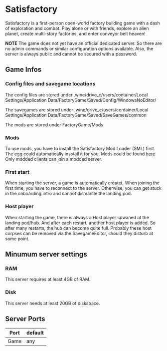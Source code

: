 # Satisfactory
Satisfactory is a first-person open-world factory building game with a dash of exploration and combat. 
Play alone or with friends, explore an alien planet, create multi-story factories, and enter conveyor belt heaven!

**NOTE**
The game does not yet have an official dedicated server. So there are no admin commands or similar configuration options available.
Also, the server is always public and cannot be secured with a password.

## Game Infos
### Config files and savegame locations
The config files are stored under
.wine/drive_c/users/container/Local Settings/Application Data/FactoryGame/Saved/Config/WindowsNoEditor/

The savegames are stored under
.wine/drive_c/users/container/Local Settings/Application Data/FactoryGame/Saved/SaveGames/common

The mods are stored under
FactoryGame/Mods

### Mods
To use mods, you have to install the Satisfactory Mod Loader (SML) first. The egg could automatically 
insstall it for you.
Mods could be found [here](https://ficsit.app/)
Only modded clients can join a modded server.

### First start
When starting the server, a game is automatically createt. 
When joining the first time, you have to reconnect to the server. Otherwise, you can get stuck in the onboarding intro and cannot dismantle the landing pod.

### Host player
When starting the game, there is always a Host player spwaned at the landing pod/hub. And after each restart, another host player is added.
So after many restarts, the hub can become quite full.
Probably these host corpses can be removed via the SavegameEditor, should they disturb at some point.

## Minumum server settings
### RAM
This server requires at least 4GB of RAM.

### Disk
This server needs at least 20GB of diskspace.

## Server Ports

| Port  | default |
|-------|---------|
| Game  | any |
